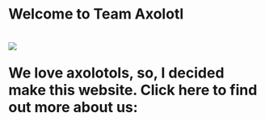 <html>
<h1>Welcome to Team Axolotl<h1/>
<img src="deez.gif">
<p>We love axolotols, so, I decided make this website. Click here to find out more about us: <p/>
<a href "https://bit.ly/3JHxJcm">
<html/>
